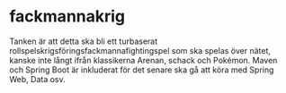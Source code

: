 # fackmannakrig

Tanken är att detta ska bli ett turbaserat rollspelskrigsföringsfackmannafightingspel som ska spelas över nätet, kanske inte långt ifrån klassikerna Arenan, schack och Pokémon.
Maven och Spring Boot är inkluderat för det senare ska gå att köra med Spring Web, Data osv.
